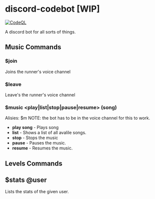 # discord-codebot **[WIP]**
[![CodeQL](https://github.com/CodeDude404/discord-codebot/actions/workflows/codeql-analysis.yml/badge.svg)](https://github.com/CodeDude404/discord-codebot/actions/workflows/codeql-analysis.yml)

A discord bot for all sorts of things.


## Music Commands

### $join
Joins the runner's voice channel

### $leave
Leave's the runner's voice channel

### $music <play|list|stop|pause|resume> (song)
Alisies: $m
NOTE: the bot has to be in the voice channel for this to work.
 - **play song** - Plays song
 - **list** - Shows a list of all avalile songs.
 - **stop** - Stops the music
 - **pause** - Pauses the music.
 - **resume** - Resumes the music.

## Levels Commands
## $stats @user
Lists the stats of the given user.
